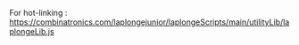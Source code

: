 For hot-linking : https://combinatronics.com/laplongejunior/laplongeScripts/main/utilityLib/laplongeLib.js
